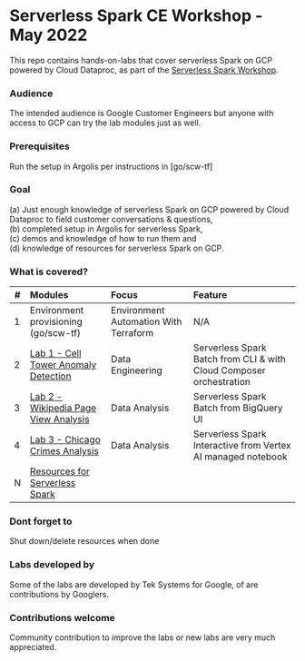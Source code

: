 # Serverless Spark CE Workshop - May 2022

This repo contains hands-on-labs that cover serverless Spark on GCP powered by Cloud Dataproc, as part of the [Serverless Spark Workshop](go/spark-ce-workshop).

### Audience
The intended audience is Google Customer Engineers but anyone with access to GCP can try the lab modules just as well.

### Prerequisites
Run the setup in Argolis per instructions in [go/scw-tf]

### Goal
(a) Just enough knowledge of serverless Spark on GCP powered by Cloud Dataproc to field customer conversations & questions, <br>(b) completed setup in Argolis for serverless Spark,<br> (c) demos and knowledge of how to run them and <br>(d) knowledge of resources for serverless Spark on GCP.

### What is covered?
| # | Modules | Focus | Feature |
| -- | :--- | :-- | :-- |
| 1 | Environment provisioning (go/scw-tf) | Environment Automation With Terraform | N/A |
| 2 | [Lab 1 - Cell Tower Anomaly Detection](lab-01/README.md) | Data Engineering | Serverless Spark Batch from CLI & with Cloud Composer orchestration|
| 3 | [Lab 2 - Wikipedia Page View Analysis](lab-02/README.md) | Data Analysis | Serverless Spark Batch from BigQuery UI |
| 4 | [Lab 3 - Chicago Crimes Analysis](lab-03/README.md) | Data Analysis | Serverless Spark Interactive from Vertex AI managed notebook|
| N | [Resources for Serverless Spark](https://spark.apache.org/docs/latest/) |

### Dont forget to 
Shut down/delete resources when done

### Labs developed by
Some of the labs are developed by Tek Systems for Google, of are contributions by Googlers.

### Contributions welcome

Community contribution to improve the labs or new labs are very much appreciated.
